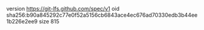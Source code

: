 version https://git-lfs.github.com/spec/v1
oid sha256:b90a845292c77e0f52a5156cb6843ace4ec676ad70330edb3b44ee1b226e2ee9
size 815

